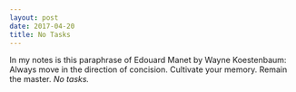 ```yaml
---
layout: post
date: 2017-04-20
title: No Tasks
---
```



In my notes is this paraphrase of Edouard Manet by Wayne Koestenbaum: Always move in the direction 
of concision. Cultivate your memory. Remain the master. _No tasks._
